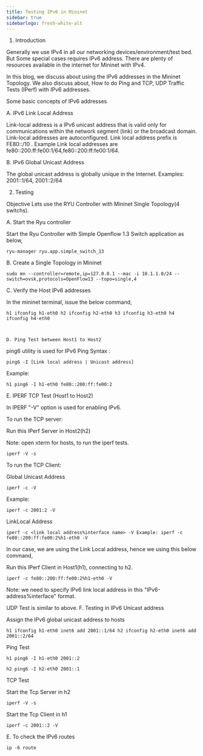 ```yaml
---
title: Testing IPv6 in Mininet
sidebar: true
sidebarlogo: fresh-white-alt
---
```



1. Introduction

Generally we use IPv4 in all our networking devices/environment/test bed. But Some special cases requires IPv6 address. There are plenty of resources available in the internet for Mininet with IPv4.

In this blog, we discuss about using the IPv6 addresses in the Mininet Topology. We also discuss about, How to do Ping and TCP, UDP Traffic Tests (IPerf) with IPv6 addresses.

Some basic concepts of IPv6 addresses

A. IPv6 Link Local Address

Link-local address is a IPv6 unicast address that is valid only for communications within the network segment (link) or the broadcast domain. Link-local addresses are autoconfigured. Link local address prefix is FE80::/10 . Example Link local addresses are fe80::200:ff:fe00:1/64,fe80::200:ff:fe00:1/64.

B. IPv6 Global Unicast Address

The global unicast address is globally unique in the Internet. Examples: 2001::1/64, 2001::2/64


2. Testing

Objective Lets use the RYU Controller with Mininet Single Topology(4 switchs).

A. Start the Ryu controller

Start the Ryu Controller with Simple Openflow 1.3 Switch application as below,

    ryu-manager ryu.app.simple_switch_13



B. Create a Single Topology in Mininet

    sudo mn --controller=remote,ip=127.0.0.1 --mac -i 10.1.1.0/24 --switch=ovsk,protocols=OpenFlow13 --topo=single,4



C. Verify the Host IPv6 addresses

In the mininet terminal, issue the below command,

    h1 ifconfig h1-eth0 h2 ifconfig h2-eth0 h3 ifconfig h3-eth0 h4 ifconfig h4-eth0



	D. Ping Test between Host1 to Host2

ping6 utility is used for IPv6 Ping
 Syntax :

    ping6 -I [Link local address | Unicast address]

Example:

    h1 ping6 -I h1-eth0 fe80::200:ff:fe00:2



E. IPERF TCP Test (Host1 to Host2)

In IPERF "-V" option is used for enabling IPv6.

To run the TCP server:

Run this IPerf Server in Host2(h2)

Note: open xterm for hosts, to run the iperf tests.

    iperf -V -s

To run the TCP Client:

Global Unicast Address

    iperf -c -V

Example:

    iperf -c 2001:2 -V

LinkLocal Address

    iperf -c <link local address%interface name> -V Example: iperf -c fe80::200:ff:fe00:2%h1-eth0 -V

In our case, we are using the Link Local address, hence we using this below command,

Run this IPerf Client in Host1(h1), connecting to h2.

    iperf -c fe80::200:ff:fe00:2%h1-eth0 -V

Note: we need to specify IPv6 link local address in this "IPv6-address%interface" format.


UDP Test is similar to above.
 F. Testing in IPv6 Unicast address

Assign the IPv6 global unicast address to hosts

    h1 ifconfig h1-eth0 inet6 add 2001::1/64 h2 ifconfig h2-eth0 inet6 add 2001::2/64

Ping Test

    h1 ping6 -I h1-eth0 2001::2

    h2 ping6 -I h2-eth0 2001::1

TCP Test

Start the Tcp Server in h2

    iperf -V -s

Start the Tcp Client in h1

    iperf -c 2001::2 -V

 E. To check the IPv6 routes

    ip -6 route
